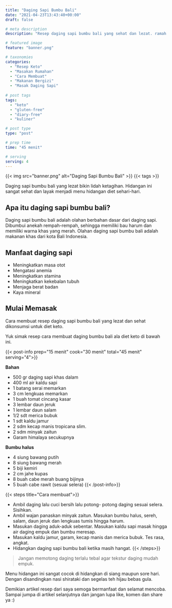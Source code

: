 ```yaml
---
title: "Daging Sapi Bumbu Bali"
date: "2021-04-23T13:43:40+00:00"
draft: false

# meta description
description: "Resep daging sapi bumbu bali yang sehat dan lezat. ramah untuk diet keto."

# featured image
feature: "banner.png"

# taxonomies
categories:
  - "Resep Keto"
  - "Masakan Rumahan"
  - "Cara Membuat"
  - "Makanan Bergizi"
  - "Masak Daging Sapi"
  
# post tags
tags:
  - "keto"
  - "gluten-free"
  - "diary-free"
  - "kuliner"

# post type
type: "post"

# prep time
time: "45 menit"

# serving
serving: 4
---
```


{{< img src="banner.png" alt="Daging Sapi Bumbu Bali" >}}
{{< tags >}}

Daging sapi bumbu bali yang lezat bikin lidah ketagihan. Hidangan ini sangat sehat dan layak menjadi menu hidangan diet sehari-hari.

## Apa itu daging sapi bumbu bali?

Daging sapi bumbu bali adalah olahan berbahan dasar dari daging sapi. Dibumbui anekah rempah-rempah, sehingga memiliki bau harum dan memiliki warna khas yang merah. Olahan daging sapi bumbu bali adalah makanan khas dari kota Bali Indonesia.

## Manfaat daging sapi

- Meningkatkan masa otot
- Mengatasi anemia
- Meningkatkan stamina
- Meningkatkan kekebalan tubuh
- Menjaga berat badan
- Kaya mineral

## Mulai Memasak

Cara membuat resep daging sapi bumbu bali yang lezat dan sehat dikonsumsi untuk diet keto. 

Yuk simak resep cara membuat daging bumbu bali ala diet keto di bawah ini.

{{< post-info prep="15 menit" cook="30 menit" total="45 menit" serving="4">}}

__Bahan__

- 500 gr daging sapi khas dalam
- 400 ml air kaldu sapi
- 1 batang serai memarkan
- 3 cm lengkuas memarkan
- 1 buah tomat cincang kasar
- 3 lembar daun jeruk
- 1 lembar daun  salam
- 1/2 sdt merica bubuk
- 1 sdt kaldu jamur
- 2 sdm kecap manis tropicana slim.
- 2 sdm minyak zaitun
- Garam himalaya secukupnya

__Bumbu halus__

- 4 siung bawang putih
- 8 siung bawang merah
- 5 biji kemiri
- 2 cm jahe kupas
- 8 buah cabe merah buang bijinya
- 5 buah cabe rawit (sesuai selera)
{{< /post-info>}}

{{< steps title="Cara membuat">}}
- Ambil daging lalu cuci bersih lalu potong- potong daging sesuai selera. Sisihkan.
- Ambil wajan panaskan minyak zaitun. Masukan bumbu halus, sereh, salam, daun jeruk dan lengkuas tumis hingga harum.
- Masukan daging aduk-aduk sebentar. Masukan kaldu sapi masak hingga air daging empuk dan bumbu meresap.
- Masukan kaldu jamur, garam, kecap manis dan merica bubuk. Tes rasa, angkat.
- Hidangkan daging sapi bumbu bali ketika masih hangat.
{{< /steps>}}

> Jangan memotong daging terlalu tebal agar tekstur daging mudah empuk.

Menu hidangan ini sangat cocok di hidangkan di siang maupun sore hari. Dengan disandingkan nasi shirataki dan segelas teh hijau bebas gula.

Demikian artikel resep dari saya semoga bermanfaat dan selamat mencoba. Sampai jumpa di artikel selanjutnya dan jangan lupa like, komen dan share ya :)
